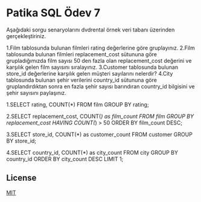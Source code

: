 # Patika SQL Ödev 7
Aşağıdaki sorgu senaryolarını dvdrental örnek veri tabanı üzerinden gerçekleştiriniz.

1.Film tablosunda bulunan filmleri rating değerlerine göre gruplayınız.
2.Film tablosunda bulunan filmleri replacement_cost sütununa göre grupladığımızda film sayısı 50 den fazla olan replacement_cost değerini ve karşılık gelen film sayısını sıralayınız.
3.Customer tablosunda bulunan store_id değerlerine karşılık gelen müşteri sayılarını nelerdir? 
4.City tablosunda bulunan şehir verilerini country_id sütununa göre gruplandırdıktan sonra en fazla şehir sayısı barındıran country_id bilgisini ve şehir sayısını paylaşınız.

1.SELECT rating, COUNT(*) FROM film GROUP BY rating;

2.SELECT replacement_cost, COUNT(*) as film_count 
  FROM film 
  GROUP BY replacement_cost 
  HAVING COUNT(*) > 50 
  ORDER BY film_count DESC;
  
3.SELECT store_id, COUNT(*) as customer_count 
  FROM customer 
  GROUP BY store_id;
  
4.SELECT country_id, COUNT(*) as city_count 
  FROM city 
  GROUP BY country_id 
  ORDER BY city_count DESC 
  LIMIT 1;

## License
[MIT](https://choosealicense.com/)